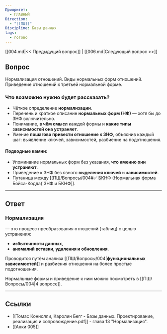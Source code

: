 ```yaml
---
Приоритет:
  - ГЛАВНЫЙ
Direction:
  - "[[ПШ]]"
Discipline: Базы данных
tags:
  - готово
---
```

[[004.md|<< Предыдущий вопрос]] | [[006.md|Следующий вопрос >>]]
## Вопрос

Нормализация отношений. Виды нормальных форм отношений. Приведение отношений к третьей нормальной форме.

### Что возможно нужно будет рассказать?
- Чёткое определение **нормализации**.
- Перечень и краткое описание **нормальных форм (НФ)** — хотя бы до 3НФ включительно.
- Понимание, **в чём смысл** каждой формы и **какие типы зависимостей она устраняет**.
- Умение **пошагово привести отношение к 3НФ**, объяснив каждый шаг: выявление ключей, зависимостей, разбиение на подотношения.
#### **Подводные камни:**
- Упоминание нормальных форм без указания, **что именно они устраняют**.
- Приведение к 3НФ без явного **выделения ключей** и **зависимостей**.
- Путаница между [[ПШ/Вопросы/004#✅ БКНФ (Нормальная форма Бойса-Кодда)|3НФ и БКНФ]].

---
## Ответ
### Нормализация
 — это процесс преобразования отношений (таблиц) с целью устранения:
- **избыточности данных**,
- **аномалий вставки, удаления и обновления**.

Проводится путём анализа [[ПШ/Вопросы/004|**функциональных зависимостей**]] и разбиения отношения на более простые подотношения.

Нормальные формы и приведение к ним можно посмотреть в [[ПШ/Вопросы/004|4 вопросе]].

---
## Ссылки
- [[Томас Коннолли, Каролин Бегг - Базы данных. Проектирование, реализация и сопровождение.pdf]] - глава 13 "Нормализация".
- [[Анки 005]]
